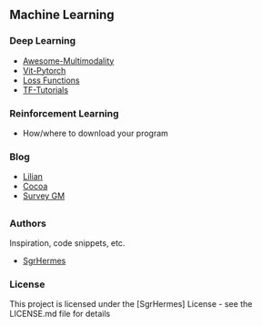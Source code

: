 ## Machine Learning

### Deep Learning
* [Awesome-Multimodality](https://github.com/Yutong-Zhou-cv/Awesome-Multimodality) 
* [Vit-Pytorch](https://github.com/lucidrains/vit-pytorch)
* [Loss Functions](https://paperswithcode.com/methods/category/loss-functions)
* [TF-Tutorials](https://github.com/Hvass-Labs/TensorFlow-Tutorials)

### Reinforcement Learning
* How/where to download your program

### Blog
* [Lilian](https://lilianweng.github.io)
* [Cocoa](https://cocoa-t.tistory.com/category/Machine%20Learning/Multimodal%20Learning)
* [Survey GM](https://hackmd.io/@JayZhan/HkJT0hHsw#A-Survey-on-Generative-Models)

##
### Authors
Inspiration, code snippets, etc.
* [SgrHermes](https://github.com/SgrHermes/Referance/edit/main/README.md)

### License
This project is licensed under the [SgrHermes] License - see the LICENSE.md file for details

